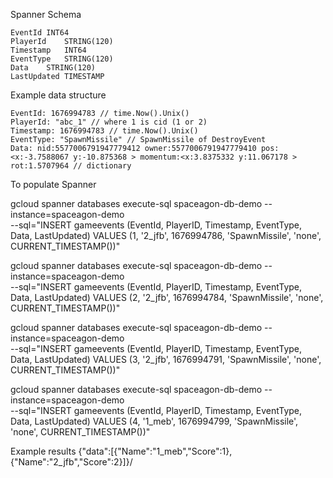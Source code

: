 Spanner Schema

```
EventId	INT64
PlayerId	STRING(120)
Timestamp	INT64
EventType	STRING(120)
Data	STRING(120)
LastUpdated	TIMESTAMP
```

Example data structure

```
EventId: 1676994783 // time.Now().Unix()
PlayerId: "abc_1" // where 1 is cid (1 or 2)
Timestamp: 1676994783 // time.Now().Unix()
EventType: "SpawnMissile" // SpawnMissile of DestroyEvent
Data: nid:5577006791947779412 owner:5577006791947779410 pos:<x:-3.7588067 y:-10.875368 > momentum:<x:3.8375332 y:11.067178 > rot:1.5707964 // dictionary
```

To populate Spanner

gcloud spanner databases execute-sql spaceagon-db-demo --instance=spaceagon-demo \
  --sql="INSERT gameevents (EventId, PlayerID, Timestamp, EventType, Data, LastUpdated)
  VALUES (1, '2_jfb', 1676994786, 'SpawnMissile', 'none', CURRENT_TIMESTAMP())"


gcloud spanner databases execute-sql spaceagon-db-demo --instance=spaceagon-demo \
  --sql="INSERT gameevents (EventId, PlayerID, Timestamp, EventType, Data, LastUpdated)
  VALUES (2, '2_jfb', 1676994784, 'SpawnMissile', 'none', CURRENT_TIMESTAMP())"

gcloud spanner databases execute-sql spaceagon-db-demo --instance=spaceagon-demo \
  --sql="INSERT gameevents (EventId, PlayerID, Timestamp, EventType, Data, LastUpdated)
  VALUES (3, '2_jfb', 1676994791, 'SpawnMissile', 'none', CURRENT_TIMESTAMP())"

gcloud spanner databases execute-sql spaceagon-db-demo --instance=spaceagon-demo \
  --sql="INSERT gameevents (EventId, PlayerID, Timestamp, EventType, Data, LastUpdated)
  VALUES (4, '1_meb', 1676994799, 'SpawnMissile', 'none', CURRENT_TIMESTAMP())"


Example results
{"data":[{"Name":"1_meb","Score":1},{"Name":"2_jfb","Score":2}]}/

